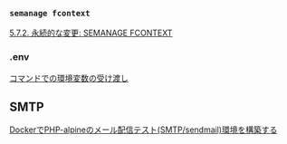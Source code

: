 ### `semanage fcontext`
[5.7.2. 永続的な変更: SEMANAGE FCONTEXT](https://access.redhat.com/documentation/ja-jp/red_hat_enterprise_linux/6/html/security-enhanced_linux/sect-security-enhanced_linux-selinux_contexts_labeling_files-persistent_changes_semanage_fcontext)

### .env

[コマンドでの環境変数の受け渡し](https://qiita.com/reflet/items/2caf9dbf0e3f775276ec)

## SMTP

[DockerでPHP-alpineのメール配信テスト(SMTP/sendmail)環境を構築する](https://qiita.com/idani/items/e703b8810db219bd57fa)
